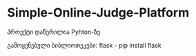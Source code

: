 # Simple-Online-Judge-Platform

პროექტი დაწერილია Pyhton-ზე

გამოყენებული ბიბლიოთეკები:
flask - pip install flask
